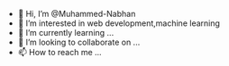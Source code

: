 - 👋 Hi, I’m @Muhammed-Nabhan
- 👀 I’m interested in web development,machine learning
- 🌱 I’m currently learning ...
- 💞️ I’m looking to collaborate on ...
- 📫 How to reach me ...

<!---
Muhammed-Nabhan/Muhammed-Nabhan is a ✨ special ✨ repository because its `README.md` (this file) appears on your GitHub profile.
You can click the Preview link to take a look at your changes.
--->
